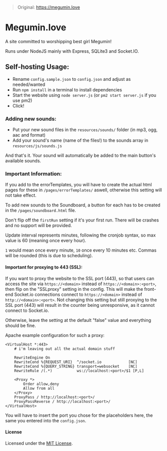 >Original: https://megumin.love

# Megumin.love
A site committed to worshipping best girl Megumin!

Runs under NodeJS mainly with Express, SQLite3 and Socket.IO.

## Self-hosting Usage:
- Rename `config.sample.json` to `config.json` and adjust as needed/wanted
- Run `npm install` in a terminal to install dependencies
- Start the website using `node server.js` (or `pm2 start server.js` if you use pm2)
- Click!

### Adding new sounds:
- Put your new sound files in the `resources/sounds/` folder (in mp3, ogg, aac and format)
- Add your sound's name (name of the files!) to the sounds array in ``resources/js/sounds.js``

And that's it. Your sound will automatically be added to the main button's available sounds.

### Important Information:

If you add to the errorTemplates, you will have to create the actual html pages for these in `/pages/errorTemplates/` aswell, otherwise this setting will not take effect.

To add new sounds to the Soundboard, a button for each has to be created in the `/pages/soundboard.html` file.

Don't flip off the `firstRun` setting if it's your first run. There will be crashes and no support will be provided.

Update interval represents minutes, following the cronjob syntax, so max value is 60 (meaning once every hour).

`1` would mean once every minute, `10` once every 10 minutes etc. Commas will be rounded (this is due to scheduling).

#### Important for proxying to 443 (SSL):

If you want to proxy the website to the SSL port (443), so that users can access the site via `https://<domain>` instead of `https://<domain>:<port>`, then flip on the "SSLproxy" setting in the config.
This will make the front-end Socket.io connections connect to `https://<domain>` instead of `http://<domain>:<port>`.
Not changing this setting but still proxying to the SSL port (443) will result in the counter being unresponsive, as it cannot connect to Socket.io.

Otherwise, leave the setting at the default "false" value and everything should be fine.

Apache example configuration for such a proxy:

```
<VirtualHost *:443>
    # i'm leaving out all the actual domain stuff
    
    RewriteEngine On
    RewriteCond %{REQUEST_URI}  ^/socket.io            [NC]
    RewriteCond %{QUERY_STRING} transport=websocket    [NC]
    RewriteRule /(.*)           ws://localhost:<port>/$1 [P,L]

    <Proxy *>
        Order allow,deny
        Allow from all
    </Proxy>
    ProxyPass / http://localhost:<port>/
    ProxyPassReverse / http://localhost:<port>/
</VirtualHost>
```

You will have to insert the port you chose for the placeholders here, the same you entered into the `config.json`.

#### License

Licensed under the [MIT License](LICENSE.md).
